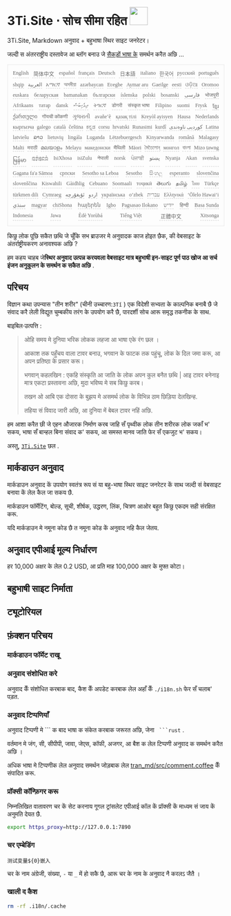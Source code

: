 <h1 style="justify-content:space-between">3Ti.Site ⋅ सोच सीमा रहित <img src="//i-01.eu.org/3Ti/logo.svg" style="user-select:none;margin-top:-1px;width:42px"></h1>

3Ti.Site, Markdown अनुवाद + बहुभाषा स्थिर साइट जनरेटर।

जल्दी स अंतरराष्ट्रीय दस्तावेज आ ब्लॉग बनाउ जे [सैकड़ों भाषा के](https://github.com/i18n-site/node/blob/main/lang/src/index.js) समर्थन करैत अछि ...

<pre class="langli" style="display:flex;flex-wrap:wrap;background:transparent;border:1px solid #eee;font-size:12px;box-shadow:0 0 3px inset #eee;padding:12px 5px 4px 12px;justify-content:space-between;"><style>pre.langli i{font-weight:300;font-family:s;margin-right:7px;margin-bottom:8px;font-style:normal;color:#666;border-bottom:1px dashed #ccc;}</style><i>English</i><i> 简体中文 </i><i>español</i><i>français</i><i>Deutsch</i><i> 日本語 </i><i>italiano</i><i>한국어</i><i>русский</i><i>português</i><i>shqip</i><i>‫العربية‬</i><i>አማርኛ</i><i>অসমীয়া</i><i>azərbaycan</i><i>Eʋegbe</i><i>Aymar aru</i><i>Gaeilge</i><i>eesti</i><i>ଓଡ଼ିଆ</i><i>Oromoo</i><i>euskara</i><i>беларуская</i><i>bamanakan</i><i>български</i><i>íslenska</i><i>polski</i><i>bosanski</i><i>‫فارسی‬</i><i>भोजपुरी</i><i>Afrikaans</i><i>татар</i><i>dansk</i><i>‫ދިވެހިބަސް‬</i><i>ትግርኛ</i><i>डोगरी</i><i>संस्कृत भाषा</i><i>Filipino</i><i>suomi</i><i>Frysk</i><i>ខ្មែរ</i><i>ქართული</i><i>गोंयची कोंकणी</i><i>ગુજરાતી</i><i>avañe’ẽ</i><i>қазақ тілі</i><i>Kreyòl ayisyen</i><i>Hausa</i><i>Nederlands</i><i>кыргызча</i><i>galego</i><i>català</i><i>čeština</i><i>ಕನ್ನಡ</i><i>corsu</i><i>hrvatski</i><i>Runasimi</i><i>kurdî</i><i>‫کوردیی ناوەندی‬</i><i>Latina</i><i>latviešu</i><i>ລາວ</i><i>lietuvių</i><i>lingála</i><i>Luganda</i><i>Lëtzebuergesch</i><i>Kinyarwanda</i><i>română</i><i>Malagasy</i><i>Malti</i><i>मराठी</i><i>മലയാളം</i><i>Melayu</i><i>македонски</i><i>मैथिली</i><i>Māori</i><i>মৈতৈলোন্</i><i>монгол</i><i>বাংলা</i><i>Mizo ṭawng</i><i>မြန်မာ</i><i>𞄀𞄄𞄰𞄩𞄍𞄜𞄰</i><i>IsiXhosa</i><i>isiZulu</i><i>नेपाली</i><i>norsk</i><i>ਪੰਜਾਬੀ</i><i>‫پښتو‬</i><i>Nyanja</i><i>Akan</i><i>svenska</i><i>Gagana fa'a Sāmoa</i><i>српски</i><i>Sesotho sa Leboa</i><i>Sesotho</i><i>සිංහල</i><i>esperanto</i><i>slovenčina</i><i>slovenščina</i><i>Kiswahili</i><i>Gàidhlig</i><i>Cebuano</i><i>Soomaali</i><i>тоҷикӣ</i><i>తెలుగు</i><i>தமிழ்</i><i>ไทย</i><i>Türkçe</i><i>türkmen dili</i><i>Cymraeg</i><i>‫ئۇيغۇرچە‬</i><i>‫اردو‬</i><i>українська</i><i>o‘zbek</i><i>‫עברית‬</i><i>Ελληνικά</i><i>ʻŌlelo Hawaiʻi</i><i>‫سنڌي‬</i><i>magyar</i><i>chiShona</i><i>հայերեն</i><i>Igbo</i><i>Pagsasao Ilokano</i><i>‫ייִדיש‬</i><i>हिन्दी</i><i>Basa Sunda</i><i>Indonesia</i><i>Jawa</i><i>Èdè Yorùbá</i><i>Tiếng Việt</i><i> 正體中文 </i><i>Xitsonga</i></pre>

किछु लोक पूछि सकैत छथि जे चूँकि सभ ब्राउजर मे अनुवादक काज होइत छैक, की वेबसाइट के अंतर्राष्ट्रीयकरण अनावश्यक अछि ?

हम कहय चाहब जे**स्थिर अनुवाद उत्पन्न करयवला वेबसाइट मात्र बहुभाषी इन-साइट पूर्ण पाठ खोज आ सर्च इंजन अनुकूलन के समर्थन क सकैत अछि** .

## परिचय

विज्ञान कथा उपन्यास &quot;तीन शरीर&quot; (चीनी उच्चारण:`3Tǐ` ) एक विदेशी सभ्यता के काल्पनिक बनाबै छै जे संवाद करै लेली विद्युत चुम्बकीय तरंग के उपयोग करै छै, पारदर्शी सोच आरू समृद्ध तकनीक के साथ.

बाइबिल·उत्पत्ति :

> ओहि समय मे दुनिया भरिक लोकक लहजा आ भाषा एके रंग छल ।
>
> आकाश तक पहुँचय वाला टावर बनाउ, भगवान के फाटक तक पहुंचू, लोक के दिल जमा करू, आ अपन प्रतिष्ठा के प्रसार करू।
>
> भगवान् कहलखिन : एकहि संस्कृति आ जाति के लोक अपन कुल बनैत छथि | आइ टावर बनेनाइ मात्र एकटा प्रस्तावना अछि, मुदा भविष्य मे सब किछु करब।
>
> तखन ओ आबि एक दोसरा के बुझय मे असमर्थ लोक के विभिन्न ठाम छिड़िया देलखिन्ह.
>
> तहिया सं विवाद जारी अछि, आ दुनिया में बेबल टावर नहिं अछि.

हम आशा करैत छी जे एहन औजारक निर्माण करब जाहि सँ पृथ्वीक लोक तीन शरीरक लोक जकाँ भ' सकय, भाषा सँ बान्हल बिना संवाद क' सकय, आ समस्त मानव जाति फेर सँ एकजुट भ' सकय।

अस्तु, [`3Ti.Site`](//3Ti.Site) छल .

## मार्कडाउन अनुवाद

मार्कडाउन अनुवाद कें उपयोग स्वतंत्र रूप सं या बहु-भाषा स्थिर साइट जनरेटर कें साथ जल्दी सं वेबसाइट बनावा कें लेल कैल जा सकय छै.

मार्कडाउन फॉर्मेटिंग, बोल्ड, सूची, शीर्षक, उद्धरण, लिंक, चित्रण आओर बहुत किछु एकदम सही संरक्षित करू.

यदि मार्कडाउन मे नमूना कोड छै त नमूना कोड कें अनुवाद नहि कैल जेतय.

## अनुवाद एपीआई मूल्य निर्धारण

हर 10,000 अक्षर के लेल 0.2 USD, आ प्रति माह 100,000 अक्षर के मुफ्त कोटा।

## बहुभाषी साइट निर्माता

## ट्यूटोरियल

## फ़ंक्शन परिचय

### मार्कडाउन फॉर्मेट राखू

### अनुवाद संशोधित करे

अनुवाद केँ संशोधित करबाक बाद, कैश केँ अपडेट करबाक लेल अहाँ केँ `./i18n.sh` फेर सँ चलाब' पड़त.

### अनुवाद टिप्पणियाँ

अनुवाद टिप्पणी मे \``` क बाद भाषा क संकेत करबाक जरूरत अछि, जेना ` ```rust` .

वर्तमान मे जंग, सी, सीपीपी, जावा, जेएस, कॉफी, अजगर, आ बैश क लेल टिप्पणी अनुवाद क समर्थन करैत अछि ।

अधिक भाषा मे टिप्पणीक लेल अनुवाद समर्थन जोड़बाक लेल [tran_md/src/comment.coffee](https://github.com/i18n-site/node/blob/main/tran_md/src/comment.coffee) केँ संपादित करू.

### प्रॉक्सी कॉन्फ़िगर करू

निम्नलिखित वातावरण चर कें सेट करनाय गूगल ट्रांसलेट एपीआई कॉल कें प्रॉक्सी कें माध्यम सं जाय कें अनुमति देयत छै.

```bash
export https_proxy=http://127.0.0.1:7890
```

### चर एम्बेडिंग

```
测试变量${0}嵌入
```

चर के नाम अंग्रेजी, संख्या, `-` या `_` में हो सकै छै, आरू चर के नाम के अनुवाद नै करलऽ जैतै ।

### खाली द कैश

```bash
rm -rf .i18n/.cache
```
